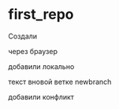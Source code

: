 ﻿# first_repo

Создали 

через браузер

добавили локально

текст вновой ветке newbranch


добавили конфликт
